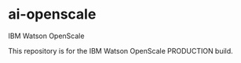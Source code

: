 # ai-openscale
IBM Watson OpenScale

This repository is for the IBM Watson OpenScale PRODUCTION build.
